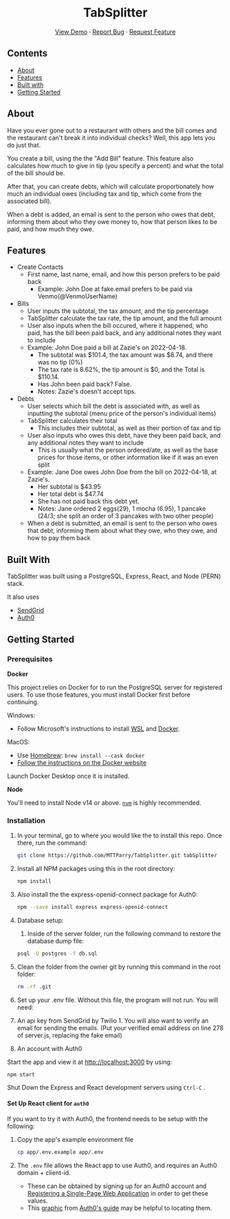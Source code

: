 <p align="center">
  <h1 align="center">TabSplitter</h1>

  <p align="center">
    <a href="https://tab-splitter.herokuapp.com/">View Demo</a>
    ·
    <a href="https://github.com/MTTParry/TabSplitter/issues">Report Bug</a>
    ·
    <a href="https://github.com/MTTParry/TabSplitter/issues">Request Feature</a>
  </p>
</p>

## Contents

- [About](#about)
- [Features](#features)
- [Built with](#built-with)
- [Getting Started](#getting-started)

## About

Have you ever gone out to a restaurant with others and the bill comes and the restaurant can't break it into individual checks? Well, this app lets you do just that.

You create a bill, using the the "Add Bill" feature. This feature also calculates how much to give in tip (you specify a percent) and what the total of the bill should be.

After that, you can create debts, which will calculate proportionately how much an individual owes (including tax and tip, which come from the associated bill).

When a debt is added, an email is sent to the person who owes that debt, informing them about who they owe money to, how that person likes to be paid, and how much they owe.

## Features

- Create Contacts
  - First name, last name, email, and how this person prefers to be paid back
    - Example: John Doe at fake.email prefers to be paid via Venmo(@VenmoUserName)
- Bills
  - User inputs the subtotal, the tax amount, and the tip percentage
  - TabSplitter calculate the tax rate, the tip amount, and the full amount
  - User also inputs when the bill occured, where it happened, who paid, has the bill been paid back, and any additional notes they want to include
   - Example: John Doe paid a bill at Zazie's on 2022-04-18.
      - The subtotal was $101.4, the tax amount was $8.74, and there was no tip (0%)
      - The tax rate is 8.62%, the tip amount is $0, and the Total is $110.14.
      - Has John been paid back? False.
      - Notes: Zazie's doesn't accept tips.
- Debts
  - User selects which bill the debt is associated with, as well as inputting the subtotal (menu price of the person's individual items)
  - TabSplitter calculates their total
    - This includes their subtotal, as well as their portion of tax and tip
  - User also inputs who owes this debt, have they been paid back, and any additional notes they want to include
    - This is usually what the person ordered/ate, as well as the base prices for those items, or other information like if it was an even split
   - Example: Jane Doe owes John Doe from the bill on 2022-04-18, at Zazie's.
      - Her subtotal is $43.95
      - Her total debt is $47.74
      - She has not paid back this debt yet.
      - Notes: Jane ordered 2 eggs(29), 1 mocha (6.95), 1 pancake (24/3; she split an order of 3 pancakes with two other people)
  - When a debt is submitted, an email is sent to the person who owes that debt, informing them about what they owe, who they owe, and how to pay them back

## Built With

TabSplitter was built using a PostgreSQL, Express, React, and Node (PERN) stack.

It also uses

- [SendGrid](https://app.sendgrid.com/guide)
- [Auth0](https://auth0.com/docs/get-started)

## Getting Started

### Prerequisites

**Docker**

This project relies on Docker for to run the PostgreSQL server for registered users. To use those features, you must install Docker first before continuing.

Windows:

- Follow Microsoft's instructions to install [WSL](https://docs.microsoft.com/en-us/windows/wsl/install-win10) and [Docker](https://docs.microsoft.com/en-us/windows/wsl/tutorials/wsl-containers#install-docker-desktop).

MacOS:

- Use [Homebrew](https://docs.brew.sh/Installation): `brew install --cask docker`
- [Follow the instructions on the Docker website](https://www.docker.com/)

Launch Docker Desktop once it is installed.

**Node**

You'll need to install Node v14 or above. [`nvm`](https://github.com/nvm-sh/nvm) is highly recommended.

### Installation

1. In your terminal, go to where you would like the to install this repo. Once there, run the command:
   ```sh
   git clone https://github.com/MTTParry/TabSplitter.git tabSplitter
   ```

2. Install all NPM packages using this in the root directory:
   ```sh
   npm install
   ```

  1. Also install the the express-openid-connect package for Auth0: 
     ```sh
     npm --save install express express-openid-connect
     ```

3. Database setup:

   1. Inside of the server folder, run the following command to restore the database dump file:

   ```sh
   psql -U postgres -f db.sql
   ```

4. Clean the folder from the owner git by running this command in the root folder:
   ```sh
   rm -rf .git
   ```
5. Set up your .env file. Without this file, the program will not run. You will need:
  1. An api key from SendGrid by Twilio
    1. You will also want to verify an email for sending the emails. (Put your verified email address on line 278 of server.js, replacing the fake email)
  2. An account with Auth0



Start the app and view it at <http://localhost:3000> by using:

```sh
npm start
```

Shut Down the Express and React development servers using `Ctrl-C` .

#### Set Up React client for `auth0`

If you want to try it with Auth0, the frontend needs to be setup with the following:

1. Copy the app's example environment file

   ```sh
   cp app/.env.example app/.env
   ```

2. The `.env` file allows the React app to use Auth0, and requires an Auth0 domain + client-id.
   - These can be obtained by signing up for an Auth0 account and [Registering a Single-Page Web Application](https://auth0.com/docs/get-started) in order to get these values.
   - This [graphic](https://images.ctfassets.net/23aumh6u8s0i/1DyyZTcfbJHw577T6K2KZk/a8cabcec991c9ed33910a23836e53b76/auth0-application-settings) from [Auth0's guide](https://auth0.com/blog/complete-guide-to-react-user-authentication/#Connect-React-with-Auth0) may be helpful to locating them.
